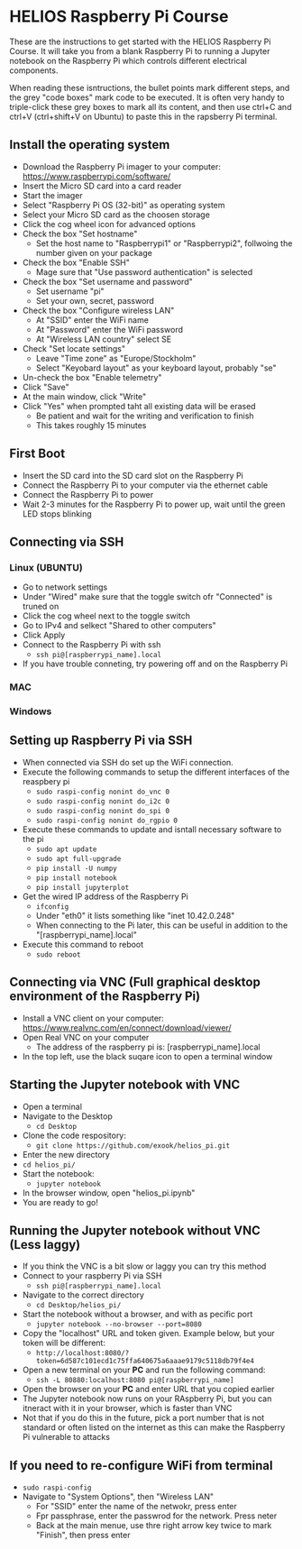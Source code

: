 # HELIOS Raspberry Pi Course
These are the instructions to get started with the HELIOS Raspberry Pi Course. It will take you from a blank Raspberry Pi to running a Jupyter notebook on the Raspberry Pi which controls different electrical components.

When reading these isntructions, the bullet points mark different steps, and the grey "code boxes" mark code to be executed. It is often very handy to triple-click these grey boxes to mark all its content, and then use ctrl+C and ctrl+V (ctrl+shift+V on Ubuntu) to paste this in the rapsberry Pi terminal.

## Install the operating system
* Download the Raspberry Pi imager to your computer: https://www.raspberrypi.com/software/
* Insert the Micro SD card into a card reader
* Start the imager
* Select "Raspberry Pi OS (32-bit)" as operating system
* Select your Micro SD card as the choosen storage
* Click the cog wheel icon for advanced options
* Check the box "Set hostname"
  * Set the host name to "Raspberrypi1" or "Raspberrypi2", follwoing the number given on your package
* Check the box "Enable SSH"
  * Mage sure that "Use password authentication" is selected
* Check the box "Set username and password"
  * Set username "pi"
  * Set your own, secret, password
* Check the box "Configure wireless LAN"
  * At "SSID" enter the WiFi name
  * At "Password" enter the WiFi password
  * At "Wireless LAN country" select SE
* Check "Set locate settings"
  * Leave "Time zone" as "Europe/Stockholm"
  * Select "Keyobard layout" as your keyboard layout, probably "se"
*  Un-check the box "Enable telemetry"
* Click "Save"
* At the main window, click "Write"
* Click "Yes" when prompted taht all existing data will be erased
  * Be patient and wait for the writing and verification to finish
  * This takes roughly 15 minutes

## First Boot
* Insert the SD card into the SD card slot on the Raspberry Pi
* Connect the Raspberry Pi to your computer via the ethernet cable
* Connect the Raspberry Pi to power
* Wait 2-3 minutes for the Raspberry Pi to power up, wait until the green LED stops blinking

## Connecting via SSH
### Linux (UBUNTU)
* Go to network settings
* Under "Wired" make sure that the toggle switch ofr "Connected" is truned on
* Click the cog wheel next to the toggle switch
* Go to IPv4 and selkect "Shared to other computers"
* Click Apply
* Connect to the Raspberry Pi with ssh
  * `ssh pi@[raspberrypi_name].local`
* If you have trouble conneting, try powering off and on the Raspberry Pi

### MAC
### Windows

## Setting up Raspberry Pi via SSH
* When connected via SSH do set up the WiFi connection.
* Execute the following commands to setup the different interfaces of the reaspbery pi
  * `sudo raspi-config nonint do_vnc 0`
  * `sudo raspi-config nonint do_i2c 0`
  * `sudo raspi-config nonint do_spi 0`
  * `sudo raspi-config nonint do_rgpio 0`
* Execute these commands to update and isntall necessary software to the pi
  * `sudo apt update`
  * `sudo apt full-upgrade`
  * `pip install -U numpy`
  * `pip install notebook`
  * `pip install jupyterplot`
* Get the wired IP address of the Raspberry Pi
  *  `ifconfig`
  *  Under "eth0" it lists something like "inet 10.42.0.248"
  *  When connecting to the Pi later, this can be useful in addition to the "[raspberrypi_name].local"
* Execute this command to reboot
  * `sudo reboot`

## Connecting via VNC (Full graphical desktop environment of the Raspberry Pi)
* Install a VNC client on your computer: https://www.realvnc.com/en/connect/download/viewer/
* Open Real VNC on your computer
  * The address of the raspberry pi is: [raspberrypi_name].local
* In the top left, use the black suqare icon to open a terminal window

## Starting the Jupyter notebook with VNC
* Open a terminal
* Navigate to the Desktop
  * `cd Desktop`
* Clone the code respository:
  *  `git clone https://github.com/exook/helios_pi.git`
*  Enter the new directory
  *  `cd helios_pi/`
* Start the notebook:
  * `jupyter notebook`
* In the browser window, open "helios_pi.ipynb"
* You are ready to go!

## Running the Jupyter notebook without VNC (Less laggy)
* If you think the VNC is a bit slow or laggy you can try this method
* Connect to your raspberry Pi via SSH
  * `ssh pi@[raspberrypi_name].local`
* Navigate to the correct directory
  * `cd Desktop/helios_pi/`
* Start the notebook without a browser, and with as pecific port
  * `jupyter notebook --no-browser --port=8080`
* Copy the "localhost" URL and token given. Example below, but your token will be different:
  * `http://localhost:8080/?token=6d587c101ecd1c75ffa640675a6aaae9179c5118db79f4e4`
* Open a new terminal on your **PC** and run the following command:
  *  `ssh -L 80880:localhost:8080 pi@[raspberrypi_name]`
* Open the browser on your **PC** and enter URL that you copied earlier
* The Jupyter notebook now runs on your RAspberry Pi, but you can itneract with it in your browser, which is faster than VNC
* Not that if you do this in the future, pick a port number that is not standard or often listed on the internet as this can make the Raspberry Pi vulnerable to attacks

## If you need to re-configure WiFi from terminal
  * `sudo raspi-config`
  * Navigate to "System Options", then "Wireless LAN"
    * For "SSID" enter the name of the netwokr, press enter
    * Fpr passphrase, enter the passwrod for the network. Press neter
    * Back at the main menue, use thre right arrow key twice to mark "Finish", then press enter
